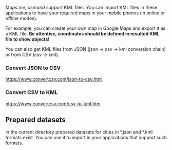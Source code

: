 _Maps.me, osmand_ support KML files. You can import KML files in these applications to have your required maps in your mobile phones (in online or offline modes).

For example, you can create your own map in Google Maps and export it as a KML file. **Be attentive, coordinates should be defined in resulted KML file to show objects!**

You can also get KML files from JSON (json -> csv -> kml conversion chain) or from CSV (csv -> kml).

### Convert JSON to CSV

https://www.convertcsv.com/json-to-csv.htm

### Convert CSV to KML

https://www.convertcsv.com/csv-to-kml.htm

## Prepared datasets

In the current directory prepared datasets for cities in *.json and *.kml formats exist. You can use it to import in your applications that support such formats.
